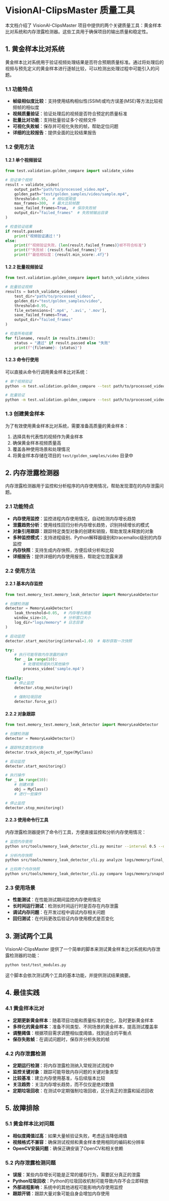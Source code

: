 # VisionAI-ClipsMaster 质量工具

本文档介绍了 VisionAI-ClipsMaster 项目中提供的两个关键质量工具：黄金样本比对系统和内存泄露检测器。这些工具用于确保项目的输出质量和稳定性。

## 1. 黄金样本比对系统

黄金样本比对系统用于验证视频处理结果是否符合预期质量标准。通过将处理后的视频与预先定义的黄金样本进行逐帧比较，可以检测出处理过程中可能引入的问题。

### 1.1 功能特点

- **帧级相似度比较**：支持使用结构相似性(SSIM)或均方误差(MSE)等方法比较视频帧的相似度
- **视频质量验证**：验证处理后的视频是否符合预定的质量标准
- **批量比对功能**：支持批量验证多个视频文件
- **可视化失败帧**：保存并可视化失败的帧，帮助定位问题
- **详细的比较报告**：提供全面的比较结果报告

### 1.2 使用方法

#### 1.2.1 单个视频验证

```python
from test.validation.golden_compare import validate_video

# 验证单个视频
result = validate_video(
    output_path="path/to/processed_video.mp4",
    golden_path="test/golden_samples/video/sample.mp4",
    threshold=0.95,  # 相似度阈值
    max_frames=300,  # 最大比较帧数
    save_failed_frames=True,  # 保存失败帧
    output_dir="failed_frames"  # 失败帧输出目录
)

# 检查验证结果
if result.passed:
    print("视频验证通过！")
else:
    print(f"视频验证失败，{len(result.failed_frames)}帧不符合标准")
    print(f"失败帧：{result.failed_frames}")
    print(f"最低相似度：{result.min_score:.4f}")
```

#### 1.2.2 批量视频验证

```python
from test.validation.golden_compare import batch_validate_videos

# 批量验证视频
results = batch_validate_videos(
    test_dir="path/to/processed_videos",
    golden_dir="test/golden_samples/video",
    threshold=0.95,
    file_extensions=['.mp4', '.avi', '.mov'],
    save_failed_frames=True,
    output_dir="failed_frames"
)

# 检查所有结果
for filename, result in results.items():
    status = "通过" if result.passed else "失败"
    print(f"{filename}: {status}")
```

#### 1.2.3 命令行使用

可以直接从命令行调用黄金样本比对系统：

```bash
# 单个视频验证
python -m test.validation.golden_compare --test path/to/processed_video.mp4 --golden test/golden_samples/video/sample.mp4 --threshold 0.95 --save-failed

# 批量验证
python -m test.validation.golden_compare --test path/to/processed_videos --golden test/golden_samples/video --threshold 0.95 --save-failed
```

### 1.3 创建黄金样本

为了有效使用黄金样本比对系统，需要准备高质量的黄金样本：

1. 选择具有代表性的视频作为黄金样本
2. 确保黄金样本视频质量高
3. 覆盖各种使用场景和处理情况
4. 将黄金样本存储在项目的 `test/golden_samples/video` 目录中

## 2. 内存泄露检测器

内存泄露检测器用于监控和分析程序的内存使用情况，帮助发现潜在的内存泄露问题。

### 2.1 功能特点

- **内存使用监控**：监控进程内存使用情况，自动检测内存增长趋势
- **泄露趋势分析**：使用线性回归分析内存增长趋势，识别持续增长的模式
- **对象引用跟踪**：跟踪特定类型对象的创建和销毁，帮助发现未释放的对象
- **多种监控模式**：支持进程级别、Python解释器级别和tracemalloc级别的内存监控
- **内存快照**：支持生成内存快照，方便后续分析和比较
- **详细报告**：提供详细的内存使用报告，帮助定位泄露来源

### 2.2 使用方法

#### 2.2.1 基本内存监控

```python
from test.memory_test.memory_leak_detector import MemoryLeakDetector

# 创建检测器
detector = MemoryLeakDetector(
    leak_threshold=0.05,  # 内存增长阈值
    window_size=10,       # 分析窗口大小
    log_dir="logs/memory" # 日志目录
)

# 启动监控
detector.start_monitoring(interval=1.0)  # 每秒获取一次快照

try:
    # 执行可能导致内存泄露的操作
    for _ in range(10):
        # 处理视频或执行其他操作
        process_video('sample.mp4')
        
finally:
    # 停止监控
    detector.stop_monitoring()
    
    # 强制垃圾回收
    detector.force_gc()
```

#### 2.2.2 对象跟踪

```python
from test.memory_test.memory_leak_detector import MemoryLeakDetector

# 创建检测器
detector = MemoryLeakDetector()

# 跟踪特定类型的对象
detector.track_objects_of_type(MyClass)

# 启动监控
detector.start_monitoring()

# 执行操作
for _ in range(10):
    # 创建对象
    obj = MyClass()
    # 进行一些操作

# 停止监控
detector.stop_monitoring()
```

#### 2.2.3 使用命令行工具

内存泄露检测器提供了命令行工具，方便直接监控和分析内存使用情况：

```bash
# 监控内存使用
python src/tools/memory_leak_detector_cli.py monitor --interval 0.5 --duration 60 --log-dir logs/memory

# 分析内存快照
python src/tools/memory_leak_detector_cli.py analyze logs/memory/final_snapshots_20250429_123456.json --output report.json

# 比较两个内存快照
python src/tools/memory_leak_detector_cli.py compare logs/memory/snapshot1.json logs/memory/snapshot2.json --output compare_report.json
```

### 2.3 使用场景

- **性能测试**：在性能测试期间监控内存使用情况
- **长时间运行测试**：检测长时间运行时是否存在内存泄露
- **调试内存问题**：在开发过程中调试内存相关问题
- **回归测试**：在代码更改后验证内存使用模式是否变化

## 3. 测试两个工具

VisionAI-ClipsMaster 提供了一个简单的脚本来测试黄金样本比对系统和内存泄露检测器的功能：

```bash
python test/test_modules.py
```

这个脚本会依次测试两个工具的基本功能，并提供测试结果摘要。

## 4. 最佳实践

### 4.1 黄金样本比对

- **定期更新黄金样本**：随着项目功能和质量标准的变化，及时更新黄金样本
- **多样化的黄金样本**：准备不同类型、不同场景的黄金样本，提高测试覆盖率
- **调整阈值**：根据项目需求调整相似度阈值，找到适合的平衡点
- **保存失败帧**：在调试问题时，保存并分析失败的帧

### 4.2 内存泄露检测

- **定期运行检测**：将内存泄露检测纳入常规测试流程中
- **监控关键对象**：跟踪可能导致内存问题的关键对象类型
- **比较基准**：建立内存使用基准，与后续版本比较
- **关注趋势**：关注内存增长趋势，而不仅仅是绝对数值
- **定期垃圾回收**：在测试中定期强制垃圾回收，区分真正的泄露和延迟回收

## 5. 故障排除

### 5.1 黄金样本比对问题

- **相似度阈值过高**：如果大量帧验证失败，考虑适当降低阈值
- **视频格式不兼容**：确保测试视频和黄金样本使用相同的编码和分辨率
- **OpenCV安装问题**：确保正确安装了OpenCV和相关依赖

### 5.2 内存泄露检测问题

- **误报**：某些内存增长可能是正常的缓存行为，需要区分真正的泄露
- **Python垃圾回收**：Python的垃圾回收机制可能导致内存不会立即释放
- **外部进程影响**：系统中的其他进程可能影响内存使用监控
- **跟踪开销**：跟踪大量对象可能自身会增加内存使用 